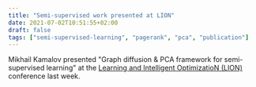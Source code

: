 ```yaml
---
title: "Semi-supervised work presented at LION"
date: 2021-07-02T10:51:55+02:00
draft: false
tags: ["semi-supervised-learning", "pagerank", "pca", "publication"]
---
```

Mikhail Kamalov presented "Graph diffusion & PCA framework for semi-supervised learning" at the 
[Learning and Intelligent OptimizatioN (LION)](https://lion15.sba-research.org/) conference last week.

